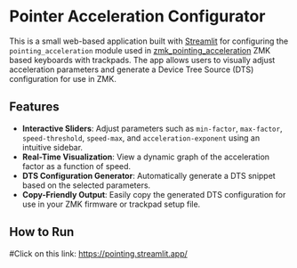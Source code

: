 # Pointer Acceleration Configurator

This is a small web-based application built with [Streamlit](https://streamlit.io/) for configuring the `pointing_acceleration` module used in [zmk_pointing_acceleration](https://github.com/oleksandrmaslov/zmk-pointing-acceleration) ZMK based keyboards with trackpads. The app allows users to visually adjust acceleration parameters and generate a Device Tree Source (DTS) configuration for use in ZMK.

## Features

- **Interactive Sliders**: Adjust parameters such as `min-factor`, `max-factor`, `speed-threshold`, `speed-max`, and `acceleration-exponent` using an intuitive sidebar.
- **Real-Time Visualization**: View a dynamic graph of the acceleration factor as a function of speed.
- **DTS Configuration Generator**: Automatically generate a DTS snippet based on the selected parameters.
- **Copy-Friendly Output**: Easily copy the generated DTS configuration for use in your ZMK firmware or trackpad setup file.

## How to Run

#Click on this link: https://pointing.streamlit.app/

